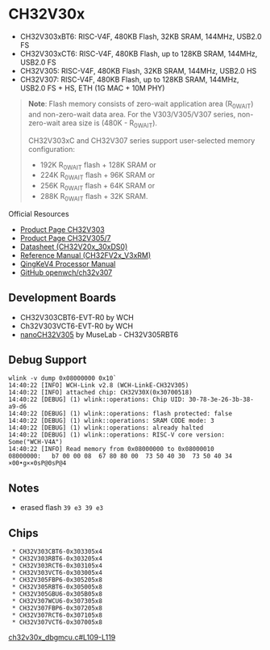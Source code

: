 # CH32V30x

- CH32V303xBT6: RISC-V4F, 480KB Flash, 32KB SRAM, 144MHz, USB2.0 FS
- CH32V303xCT6: RISC-V4F, 480KB Flash, up to 128KB SRAM, 144MHz, USB2.0 FS
- CH32V305: RISC-V4F, 480KB Flash, 32KB SRAM, 144MHz, USB2.0 HS
- CH32V307: RISC-V4F, 480KB Flash, up to 128KB SRAM, 144MHz, USB2.0 FS + HS, ETH (1G MAC + 10M PHY)

> **Note**: Flash memory consists of zero-wait application area (R<sub>0WAIT</sub>) and non-zero-wait data area.
> For the V303/V305/V307 series, non-zero-wait area size is (480K - R<sub>0WAIT</sub>).
>
> CH32V303xC and CH32V307 series support user-selected memory configuration:
> - 192K R<sub>0WAIT</sub> flash + 128K SRAM or
> - 224K R<sub>0WAIT</sub> flash + 96K SRAM or
> - 256K R<sub>0WAIT</sub> flash + 64K SRAM or
> - 288K R<sub>0WAIT</sub> flash + 32K SRAM.

Official Resources

- [Product Page CH32V303](https://www.wch-ic.com/products/CH32V303.html)
- [Product Page CH32V305/7](https://www.wch-ic.com/products/CH32V307.html)
- [Datasheet (CH32V20x_30xDS0)](https://www.wch-ic.com/downloads/CH32V20x_30xDS0_PDF.html)
- [Reference Manual (CH32FV2x_V3xRM)](https://www.wch-ic.com/downloads/CH32FV2x_V3xRM_PDF.html)
- [QingKeV4 Processor Manual](https://www.wch-ic.com/downloads/QingKeV4_Processor_Manual_PDF.html)
- [GitHub openwch/ch32v307](https://github.com/openwch/ch32v307)

## Development Boards

- CH32V303CBT6-EVT-R0 by WCH
- Ch32V303VCT6-EVT-R0 by WCH
- [nanoCH32V305] by MuseLab - CH32V305RBT6

[nanoCH32V305]: https://github.com/wuxx/nanoCH32V305

## Debug Support

```console
wlink -v dump 0x08000000 0x10`
14:40:22 [INFO] WCH-Link v2.8 (WCH-LinkE-CH32V305)
14:40:22 [INFO] attached chip: CH32V30X(0x30700518)
14:40:22 [DEBUG] (1) wlink::operations: Chip UID: 30-78-3e-26-3b-38-a9-d6
14:40:22 [DEBUG] (1) wlink::operations: flash protected: false
14:40:22 [DEBUG] (1) wlink::operations: SRAM CODE mode: 3
14:40:22 [DEBUG] (1) wlink::operations: already halted
14:40:22 [DEBUG] (1) wlink::operations: RISC-V core version: Some("WCH-V4A")
14:40:22 [INFO] Read memory from 0x08000000 to 0x08000010
08000000:   b7 00 00 08  67 80 80 00  73 50 40 30  73 50 40 34   ×00•g××0sP@0sP@4
```

## Notes

- erased flash `39 e3 39 e3`

## Chips

```
 * CH32V303CBT6-0x303305x4
 * CH32V303RBT6-0x303205x4
 * CH32V303RCT6-0x303105x4
 * CH32V303VCT6-0x303005x4
 * CH32V305FBP6-0x305205x8
 * CH32V305RBT6-0x305005x8
 * CH32V305GBU6-0x305B05x8
 * CH32V307WCU6-0x307305x8
 * CH32V307FBP6-0x307205x8
 * CH32V307RCT6-0x307105x8
 * CH32V307VCT6-0x307005x8
```

[ch32v30x_dbgmcu.c#L109-L119](https://github.com/openwch/ch32v307/blob/b6aa706128efe65a077a88f15a6844850fb1aafd/EVT/EXAM/SRC/Peripheral/src/ch32v30x_dbgmcu.c#L109-L119)
